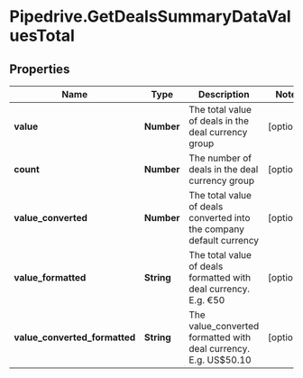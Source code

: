 # Pipedrive.GetDealsSummaryDataValuesTotal

## Properties

Name | Type | Description | Notes
------------ | ------------- | ------------- | -------------
**value** | **Number** | The total value of deals in the deal currency group | [optional] 
**count** | **Number** | The number of deals in the deal currency group | [optional] 
**value_converted** | **Number** | The total value of deals converted into the company default currency | [optional] 
**value_formatted** | **String** | The total value of deals formatted with deal currency. E.g. €50 | [optional] 
**value_converted_formatted** | **String** | The value_converted formatted with deal currency. E.g. US$50.10 | [optional] 


